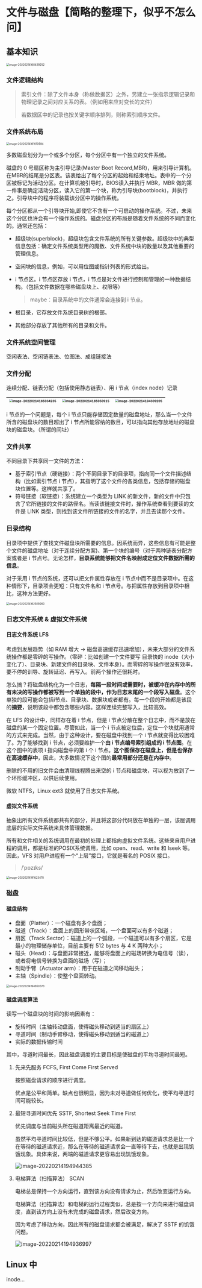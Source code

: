 # 文件与磁盘【简略的整理下，似乎不怎么问】

## 基本知识

<img src="image-20220214160439252.png" alt="image-20220214160439252" style="zoom: 50%;" />

### 文件逻辑结构

> 索引文件：除了文件本身（称做数据区）之外，另建立一张指示逻辑记录和物理记录之间对应关系的表。（例如用来应对变长的文件）
>
> 若数据区中的记录也按关键字顺序排列，则称索引顺序文件。

### 文件系统布局

<img src="image-20220214161610984.png" alt="image-20220214161610984" style="zoom: 50%;" />

多数磁盘划分为一个或多个分区，每个分区中有一个独立的文件系统。

磁盘的 0 号扇区称为主引导记录(Master Boot Record,MBR)，用来引导计算机。在MBR的结尾是分区表。该表给出了每个分区的起始和结束地址。表中的一个分区被标记为活动分区。在计算机被引导时，BIOS读入并执行 MBR，MBR 做的第一件事是确定活动分区，读入它的第一个块，称为引导块(bootblock)，并执行之。引导块中的程序将装载该分区中的操作系统。

每个分区都从一个引导块开始,即使它不含有一个可启动的操作系统。不过，未来这个分区也许会有一个操作系统的。磁盘分区的布局是随着文件系统的不同而变化的。通常还包括：

+ 超级块(superblock)，超级块包含文件系统的所有关键参数。超级块中的典型信息包括：确定文件系统类型用的魔数、文件系统中块的数量以及其他重要的管理信息。

+ 空闲块的信息，例如，可以用位图或指针列表的形式给出。

+ i 节点区。i 节点区存放 i 节点，i 节点是对文件进行控制和管理的一种数据结构。（包括文件数据在哪些磁盘块上、权限等）

  > maybe：目录系统中的文件通常会连接到 i 节点。

+ 根目录，它存放文件系统目录树的根部。

+ 其他部分存放了其他所有的目录和文件。

### 文件系统空间管理

空闲表法、空闲链表法、位图法、成组链接法

### 文件分配

连续分配、链表分配（包括使用静态链表）、用 i 节点（index node）记录

| <img src="image-20220214165034235.png" alt="image-20220214165034235" style="zoom:50%;" /> | <img src="image-20220214165050915.png" alt="image-20220214165050915" style="zoom:50%;" /> | <img src="image-20220214194309205.png" alt="image-20220214194309205" style="zoom:50%;" /> |
| ------------------------------------------------------------ | ------------------------------------------------------------ | ------------------------------------------------------------ |

i 节点的一个问题是，每个 i 节点只能存储固定数量的磁盘地址，那么当一个文件所含的磁盘块的数目超出了 i 节点所能容纳的数目，可以指向其他存放地址的磁盘块的磁盘块。（所谓的间址）



### 文件共享

不同目录下共享同一文件的方法：

+ 基于索引节点（硬链接）：两个不同目录下的目录项，指向同一个文件描述结构（比如索引节点 i 节点），其指明了这个文件的各类信息，包括存储的磁盘块位置等。这样就共享了。
+ 符号链接（软链接）：系统建立一个类型为 LINK 的新文件，新的文件中只包含了它所链接的文件的路径名。当读该链接文件时，操作系统查看到要读的文件是 LINK 类型，则找到该文件所链接的文件的名字，并且去读那个文件。

### 目录结构

目录项中提供了查找文件磁盘块所需要的信息。因系统而异，这些信息有可能是整个文件的磁盘地址（对于连续分配方案)、第一个块的编号（对于两种链表分配方案或者是 i 节点号。无论怎样，**目录系统能够把文件名映射成定位文件数据所需的信息**。

对于采用 i 节点的系统，还可以把文件属性存放在 i 节点中而不是目录项中。在这种情形下，目录项会更短：只有文件名和 i 节点号。与把属性存放到目录项中相比，这种方法更好。

<img src="image-20220214162929260.png" alt="image-20220214162929260" style="zoom: 50%;" />

### 日志文件系统 & 虚拟文件系统

#### 日志文件系统 LFS

考虑到发展趋势（如 RAM 增大 -> 磁盘高速缓存迅速增加），未来大部分的文件系统操作都是零碎的写操作。（零碎：比如创建一个文件要写 目录快的 inode（大小变化了）、目录块、新建文件的目录块、文件本身）。而零碎的写操作很没有效率，要不停的训导、旋转延迟、再写入。前两个操作还很耗时。

怎么搞？将磁盘结构化为一个日志，**每隔一段时间或需要时，被缓冲在内存中的所有未决的写操作都被写到一个单独的段中，作为日志末尾的一个段写入磁盘**。这个单独的段可能会包括i节点、目录块、数据块或者都有。每一个段的开始都是该段的**摘要**，说明该段中都包含哪些内容。这样连续完整写入，比较高效。

在 LFS 的设计中，同样存在着 i 节点，但是 i 节点分散在整个日志中，而不是放在磁盘的某一个固定位置。尽管如此，当一个 i 节点被定位后，定位一个块就用通常的方式来完成。当然，由于这种设计，要在磁盘中找到一个 i 节点就变得比较困难了。为了能够找到 i 节点，必须要维护一个**由 i 节点编号索引组成的 i 节点图**。在这个图中的表项 i 指向磁盘中的第 i 个 i 节点。**这个图保存在磁盘上，但是也保存在高速缓存中**，因此，大多数情况下这个图的**最常用部分还是在内存中**。

删除的不用的旧文件会由清理线程腾出来空的 i 节点和磁盘块，可以视为放到了一个环形缓冲区，以供后续使用。

微软 NTFS，Linux ext3 就使用了日志文件系统。

#### 虚拟文件系统

抽象出所有文件系统都共有的部分，并且将这部分代码放在单独的一层，该层调用底层的实际文件系统来具体管理数据。

所有和文件相关的系统调用在最初的处理上都指向虚拟文件系统。这些来自用户进程的调用，都是标准的POSIX系统调用，比如 open、read、write 和 lseek 等。因此，VFS 对用户进程有一个“上层”接口，它就是著名的 POSIX 接口。

> /ˈpɒzɪks/

<img src="image-20220214191623478.png" alt="image-20220214191623478" style="zoom:50%;" />

### 磁盘

#### 磁盘结构

- 盘面（Platter）：一个磁盘有多个盘面；
- 磁道（Track）：盘面上的圆形带状区域，一个盘面可以有多个磁道；
- 扇区（Track Sector）：磁道上的一个弧段，一个磁道可以有多个扇区，它是最小的物理储存单位，目前主要有 512 bytes 与 4 K 两种大小；
- 磁头（Head）：与盘面非常接近，能够将盘面上的磁场转换为电信号（读），或者将电信号转换为盘面的磁场（写）；
- 制动手臂（Actuator arm）：用于在磁道之间移动磁头；
- 主轴（Spindle）：使整个盘面转动。

<img src="image-20220214194650373.png" alt="image-20220214194650373" style="zoom:50%;" />

#### 磁盘调度算法

读写一个磁盘块的时间的影响因素有：

- 旋转时间（主轴转动盘面，使得磁头移动到适当的扇区上）
- 寻道时间（制动手臂移动，使得磁头移动到适当的磁道上）
- 实际的数据传输时间

其中，寻道时间最长，因此磁盘调度的主要目标是使磁盘的平均寻道时间最短。

1. 先来先服务 FCFS, First Come First Served

   按照磁盘请求的顺序进行调度。

   优点是公平和简单。缺点也很明显，因为未对寻道做任何优化，使平均寻道时间可能较长。

2. 最短寻道时间优先 SSTF, Shortest Seek Time First

   优先调度与当前磁头所在磁道距离最近的磁道。

   虽然平均寻道时间比较低，但是不够公平。如果新到达的磁道请求总是比一个在等待的磁道请求近，那么在等待的磁道请求会一直等待下去，也就是出现饥饿现象。具体来说，两端的磁道请求更容易出现饥饿现象。

   ![image-20220214194944385](image-20220214194944385.png)

3. 电梯算法（扫描算法） SCAN

   电梯总是保持一个方向运行，直到该方向没有请求为止，然后改变运行方向。

   电梯算法（扫描算法）和电梯的运行过程类似，总是按一个方向来进行磁盘调度，直到该方向上没有未完成的磁盘请求，然后改变方向。

   因为考虑了移动方向，因此所有的磁盘请求都会被满足，解决了 SSTF 的饥饿问题。

   ![image-20220214194936997](image-20220214194936997.png)

## Linux 中

inode...